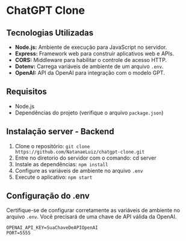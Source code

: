 # ChatGPT Clone

## Tecnologias Utilizadas

- **Node.js:** Ambiente de execução para JavaScript no servidor.
- **Express:** Framework web para construir aplicativos web e APIs.
- **CORS:** Middleware para habilitar o controle de acesso HTTP.
- **Dotenv:** Carrega variáveis de ambiente de um arquivo `.env`.
- **OpenAI:** API da OpenAI para integração com o modelo GPT.

## Requisitos

- Node.js
- Dependências do projeto (verifique o arquivo `package.json`)

## Instalação server - Backend

1. Clone o repositório: `git clone https://github.com/NatanaeLuiz/chatgpt-clone.git`
2. Entre no diretorio do servidor com o comando: cd server
3. Instale as dependências: `npm install`
4. Configure as variáveis de ambiente no arquivo `.env`
5. Execute o aplicativo: `npm start`

## Configuração do .env

Certifique-se de configurar corretamente as variáveis de ambiente no arquivo `.env`. Você precisará de uma chave de API válida da OpenAI.

```env
OPENAI_API_KEY=SuaChaveDeAPIOpenAI
PORT=5555

